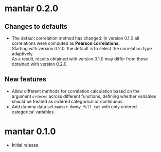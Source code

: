 # mantar 0.2.0

## Changes to defaults

* The default correlation method has changed: In version 0.1.0 all correlations were computed as **Pearson correlations**.  
  Starting with version 0.2.0, the default is to select the correlation type adaptively.  
  As a result, results obtained with version 0.1.0 may differ from those obtained with version 0.2.0.

## New features

* Allow different methods for correlation calculation based on the argument `ordered` across different functions, defining whether variables should be treated as ordered categorical or continuous.
* Add dummy data set `mantar_dummy_full_cat` with only ordered categorical variables.

# mantar 0.1.0

* Initial release
